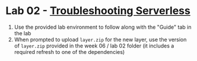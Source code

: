 # Lab 02 - [Troubleshooting Serverless](https://learn.acloud.guru/handson/b5512e9f-29eb-46da-a9c2-66d1ffc0fe78)

1. Use the provided lab environment to follow along with the "Guide" tab in the lab
1. When prompted to upload `layer.zip` for the new layer, use the version of `layer.zip` provided in the week 06 / lab 02 folder (it includes a required refresh to one of the dependencies)
